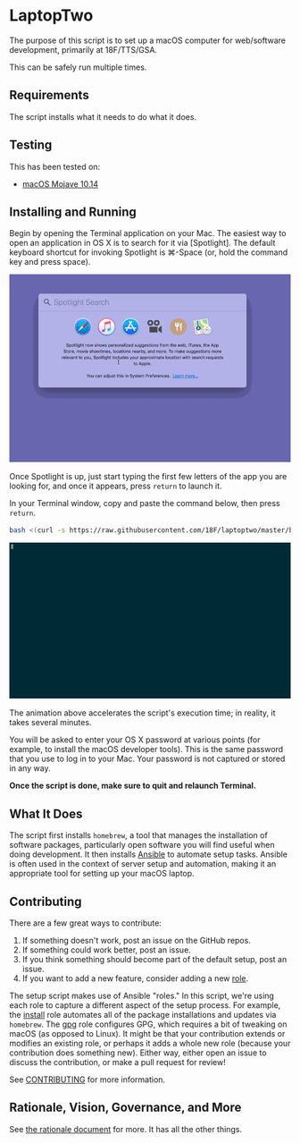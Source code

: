 # LaptopTwo

The purpose of this script is to set up a macOS computer for web/software development, primarily at 18F/TTS/GSA. 

This can be safely run multiple times.

## Requirements

The script installs what it needs to do what it does. 

## Testing

This has been tested on:

* [macOS Mojave 10.14](https://www.apple.com/osx/)

## Installing and Running

Begin by opening the Terminal application on your Mac. The easiest way to open
an application in OS X is to search for it via [Spotlight]. The default
keyboard shortcut for invoking Spotlight is &#8984;-Space (or, hold the command key and press space). 

![Animated GIF demonstrating how to use Spotlight to open Terminal.app](images/open-terminal.gif)

Once Spotlight
is up, just start typing the first few letters of the app you are looking for,
and once it appears, press `return` to launch it.

In your Terminal window, copy and paste the command below, then press `return`.

```sh
bash <(curl -s https://raw.githubusercontent.com/18F/laptoptwo/master/bootstrap.sh)
```

![Animated GIF demonstrating the output of the script execution](images/script-output.gif)

The animation above accelerates the script's execution time; in reality, it takes several minutes.

You will be asked to enter your OS X password at various
points (for example, to install the macOS developer tools). This is the same password that you use to log in to your Mac. Your password is not captured or stored in any way.

**Once the script is done, make sure to quit and relaunch Terminal.**

## What It Does

The script first installs `homebrew`, a tool that manages the installation of software packages, particularly open software you will find useful when doing development. It then installs [Ansible](https://www.ansible.com/) to automate setup tasks. Ansible is often used in the context of server setup and automation, making it an appropriate tool for setting up your macOS laptop.

## Contributing

There are a few great ways to contribute:

1. If something doesn't work, post an issue on the GitHub repos.
2. If something could work better, post an issue.
3. If you think something should become part of the default setup, post an issue.
4. If you want to add a new feature, consider adding a new [role](https://docs.ansible.com/ansible/latest/user_guide/playbooks_reuse_roles.html).

The setup script makes use of Ansible "roles." In this script, we're using each role to capture a different aspect of the setup process. For example, the [install](roles/install) role automates all of the package installations and updates via `homebrew`. The [gpg](roles/gpg) role configures GPG, which requires a bit of tweaking on macOS (as opposed to Linux). It might be that your contribution extends or modifies an existing role, or perhaps it adds a whole new role (because your contribution does something new). Either way, either open an issue to discuss the contribution, or make a pull request for review!

See [CONTRIBUTING](CONTRIBUTING.md) for more information.

## Rationale, Vision, Governance, and More

See [the rationale document](RATIONALE.md) for more. It has all the other things.

